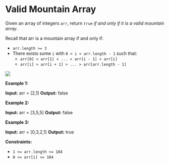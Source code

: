 # Valid Mountain Array

Given an array of integers `arr`, return _`true` if and only if it is a valid mountain array_.

Recall that arr is a mountain array if and only if:

-   `arr.length >= 3`
-   There exists some `i` with `0 < i < arr.length - 1` such that:
    -   `arr[0] < arr[1] < ... < arr[i - 1] < arr[i]`
    -   `arr[i] > arr[i + 1] > ... > arr[arr.length - 1]`

![](https://assets.leetcode.com/uploads/2019/10/20/hint_valid_mountain_array.png)

**Example 1:**

**Input:** arr = \[2,1\]
**Output:** false

**Example 2:**

**Input:** arr = \[3,5,5\]
**Output:** false

**Example 3:**

**Input:** arr = \[0,3,2,1\]
**Output:** true

**Constraints:**

-   `1 <= arr.length <= 104`
-   `0 <= arr[i] <= 104`

